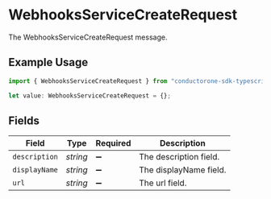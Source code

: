 # WebhooksServiceCreateRequest

The WebhooksServiceCreateRequest message.

## Example Usage

```typescript
import { WebhooksServiceCreateRequest } from "conductorone-sdk-typescript/sdk/models/shared";

let value: WebhooksServiceCreateRequest = {};
```

## Fields

| Field                  | Type                   | Required               | Description            |
| ---------------------- | ---------------------- | ---------------------- | ---------------------- |
| `description`          | *string*               | :heavy_minus_sign:     | The description field. |
| `displayName`          | *string*               | :heavy_minus_sign:     | The displayName field. |
| `url`                  | *string*               | :heavy_minus_sign:     | The url field.         |